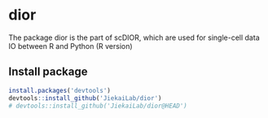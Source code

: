 # dior
The package dior is the part of scDIOR, which are used for single-cell data IO between R and Python (R version)



## Install package

```R
install.packages('devtools')
devtools::install_github('JiekaiLab/dior')
# devtools::install_github('JiekaiLab/dior@HEAD')
```

